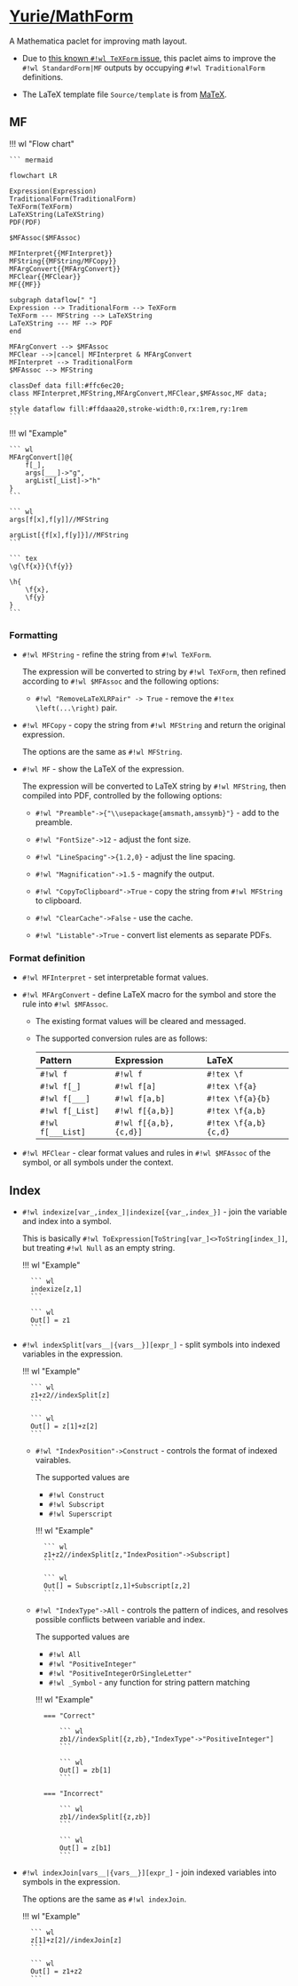 # [Yurie/MathForm](https://github.com/yuriever/Yurie-MathForm)

A Mathematica paclet for improving math layout.

* Due to [this known `#!wl TeXForm` issue](https://mathematica.stackexchange.com/a/47740/86893), this paclet aims to improve the `#!wl StandardForm|MF` outputs by occupying `#!wl TraditionalForm` definitions.

* The LaTeX template file `Source/template` is from [MaTeX](http://szhorvat.net/mathematica/MaTeX).

## MF

!!! wl "Flow chart"

    ``` mermaid

    flowchart LR

    Expression(Expression)
    TraditionalForm(TraditionalForm)
    TeXForm(TeXForm)
    LaTeXString(LaTeXString)
    PDF(PDF)

    $MFAssoc($MFAssoc)

    MFInterpret{{MFInterpret}}
    MFString{{MFString/MFCopy}}
    MFArgConvert{{MFArgConvert}}
    MFClear{{MFClear}}
    MF{{MF}}

    subgraph dataflow[" "]
    Expression --> TraditionalForm --> TeXForm
    TeXForm --- MFString --> LaTeXString
    LaTeXString --- MF --> PDF
    end

    MFArgConvert --> $MFAssoc
    MFClear -->|cancel| MFInterpret & MFArgConvert
    MFInterpret --> TraditionalForm
    $MFAssoc --> MFString

    classDef data fill:#ffc6ec20;
    class MFInterpret,MFString,MFArgConvert,MFClear,$MFAssoc,MF data;

    style dataflow fill:#ffdaaa20,stroke-width:0,rx:1rem,ry:1rem
    ```

!!! wl "Example"

    ``` wl
    MFArgConvert[]@{
        f[_],
        args[___]->"g",
        argList[_List]->"h"
    }
    ```

    ``` wl
    args[f[x],f[y]]//MFString

    argList[{f[x],f[y]}]//MFString
    ```

    ``` tex
    \g{\f{x}}{\f{y}}

    \h{
        \f{x},
        \f{y}
    }
    ```

### Formatting

* `#!wl MFString` - refine the string from `#!wl TeXForm`.

    The expression will be converted to string by `#!wl TeXForm`, then refined according to `#!wl $MFAssoc` and the following options:

    * `#!wl "RemoveLaTeXLRPair" -> True` - remove the `#!tex \left(...\right)` pair.

* `#!wl MFCopy` - copy the string from `#!wl MFString` and return the original expression.

    The options are the same as `#!wl MFString`.

* `#!wl MF` - show the LaTeX of the expression.

    The expression will be converted to LaTeX string by `#!wl MFString`, then compiled into PDF, controlled by the following options:

    * `#!wl "Preamble"->{"\\usepackage{amsmath,amssymb}"}` - add to the preamble.

    * `#!wl "FontSize"->12` - adjust the font size.

    * `#!wl "LineSpacing"->{1.2,0}` - adjust the line spacing.

    * `#!wl "Magnification"->1.5` - magnify the output.

    * `#!wl "CopyToClipboard"->True` - copy the string from `#!wl MFString` to clipboard.

    * `#!wl "ClearCache"->False` - use the cache.

    * `#!wl "Listable"->True` - convert list elements as separate PDFs.

### Format definition

* `#!wl MFInterpret` - set interpretable format values.

* `#!wl MFArgConvert` - define LaTeX macro for the symbol and store the rule into `#!wl $MFAssoc`.

    * The existing format values will be cleared and messaged.

    * The supported conversion rules are as follows:

        <center>

        | Pattern           | Expression            | LaTeX                |
        | :---------------- | :-------------------- | :------------------- |
        | `#!wl f`          | `#!wl f`              | `#!tex \f`           |
        | `#!wl f[_]`       | `#!wl f[a]`           | `#!tex \f{a}`        |
        | `#!wl f[___]`     | `#!wl f[a,b]`         | `#!tex \f{a}{b}`     |
        | `#!wl f[_List]`   | `#!wl f[{a,b}]`       | `#!tex \f{a,b}`      |
        | `#!wl f[___List]` | `#!wl f[{a,b},{c,d}]` | `#!tex \f{a,b}{c,d}` |

        </center>

* `#!wl MFClear` - clear format values and rules in `#!wl $MFAssoc` of the symbol, or all symbols under the context.

## Index

* `#!wl indexize[var_,index_]|indexize[{var_,index_}]` - join the variable and index into a symbol.

    This is basically `#!wl ToExpression[ToString[var_]<>ToString[index_]]`, but treating `#!wl Null` as an empty string.

    !!! wl "Example"

        ``` wl
        indexize[z,1]
        ```

        ``` wl
        Out[] = z1
        ```

* `#!wl indexSplit[vars__|{vars__}][expr_]` - split symbols into indexed variables in the expression.

    !!! wl "Example"

        ``` wl
        z1+z2//indexSplit[z]
        ```

        ``` wl
        Out[] = z[1]+z[2]
        ```

    * `#!wl "IndexPosition"->Construct` - controls the format of indexed vairables.

        The supported values are

        * `#!wl Construct`
        * `#!wl Subscript`
        * `#!wl Superscript`

        !!! wl "Example"

            ``` wl
            z1+z2//indexSplit[z,"IndexPosition"->Subscript]
            ```

            ``` wl
            Out[] = Subscript[z,1]+Subscript[z,2]
            ```

    * `#!wl "IndexType"->All` - controls the pattern of indices, and resolves possible conflicts between variable and index.

        The supported values are

        * `#!wl All`
        * `#!wl "PositiveInteger"`
        * `#!wl "PositiveIntegerOrSingleLetter"`
        * `#!wl _Symbol` - any function for string pattern matching

        !!! wl "Example"

            === "Correct"

                ``` wl
                zb1//indexSplit[{z,zb},"IndexType"->"PositiveInteger"]
                ```

                ``` wl
                Out[] = zb[1]
                ```

            === "Incorrect"

                ``` wl
                zb1//indexSplit[{z,zb}]
                ```

                ``` wl
                Out[] = z[b1]
                ```

* `#!wl indexJoin[vars__|{vars__}][expr_]` - join indexed variables into symbols in the expression.

    The options are the same as `#!wl indexJoin`.

    !!! wl "Example"

        ``` wl
        z[1]+z[2]//indexJoin[z]
        ```

        ``` wl
        Out[] = z1+z2
        ```
